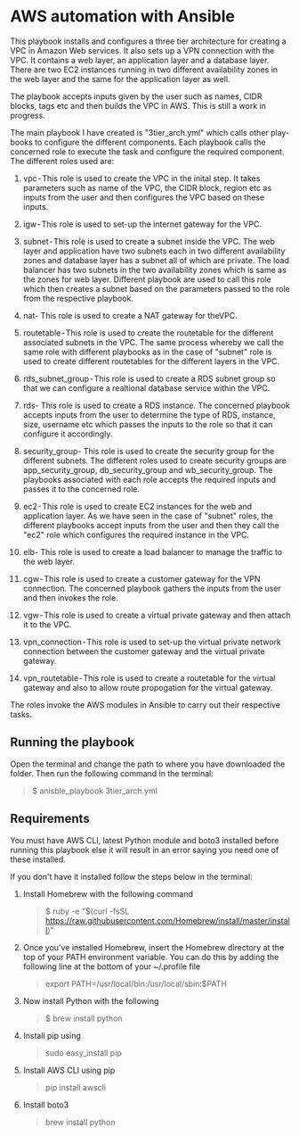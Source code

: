 # AWS automation with Ansible

This playbook installs and configures a three tier architecture for creating a VPC in Amazon Web services. It also sets up a VPN connection with the VPC. It contains a web layer, an application layer and a database layer. There are two EC2 instances running in two different availability zones in the web layer and the same for the application layer as well.

The playbook accepts inputs given by the user such as names, CIDR blocks, tags etc and then builds the VPC in AWS. This is still a work in progress. 

The main playbook I have created is "3tier_arch.yml" which calls other play-books to configure the different components. Each playbook calls the concerned role to execute the task and configure the required component. The different roles used are:
1) vpc - This role is used to create the VPC in the inital step. It takes parameters such as name of the VPC, the CIDR block, region etc as inputs from the user and then configures the VPC based on these inputs.

2) igw - This role is used to set-up the internet gateway for the VPC.

3) subnet - This role is used to create a subnet inside the VPC. The web layer and application have two subnets each in two different availability zones and database layer has a subnet all of which are private. The load balancer has two subnets in the two availability zones which is same as the zones for web layer. Different playbook are used to call this role which then creates a subnet based on the parameters passed to the role from the respective playbook. 

4) nat- This role is used to create a NAT gateway for theVPC.

5) routetable - This role is used to create the routetable for the different associated subnets in the VPC. The same process whereby we call the same role with different playbooks as in the case of "subnet" role is used to create different routetables for the different layers in the VPC.

6) rds_subnet_group - This role is used to create a RDS subnet group so that we can configure a realtional database service within the VPC.

7) rds- This role is used to create a RDS instance. The concerned playbook accepts inputs from the user to determine the type of RDS, instance, size, username etc which passes the inputs to the role so that it can configure it accordingly.

8) security_group- This role is used to create the security group for the different subnets. The different roles used to create security groups are app_security_group, db_security_group and wb_security_group. The playbooks associated with each role accepts the required inputs and passes it to the concerned role.

9) ec2 - This role is used to create EC2 instances for the web and application layer. As we have seen in the case of "subnet" roles, the different playbooks accept inputs from the user and then they call the "ec2" role which configures the required instance in the VPC.

10) elb- This role is used to create a load balancer to manage the traffic to the web layer.

11) cgw - This role is used to create a customer gateway for the VPN connection. The concerned playbook gathers the inputs from the user and then invokes the role.

12) vgw - This role is used to create a virtual private gateway and then attach it to the VPC.

13) vpn_connection - This role is used to set-up the virtual private network connection between the customer gateway and the virtual private gateway.

14) vpn_routetable - This role is used to create a routetable for the virtual gateway and also to allow route propogation for the virtual gateway.

The roles invoke the AWS modules in Ansible to carry out their respective tasks. 

## Running the playbook
Open the terminal and change the path to where you have downloaded the folder.
Then run the following command in the terminal:
> $ anisble_playbook 3tier_arch.yml

## Requirements
You must have AWS CLI, latest Python module and boto3 installed before running this playbook else it will result in an error saying you need one of these installed.

If you don't have it installed follow the steps below in the terminal:

1) Install Homebrew with the following command

    > $ ruby -e "$(curl -fsSL https://raw.githubusercontent.com/Homebrew/install/master/install)"
2) Once you’ve installed Homebrew, insert the Homebrew directory at the top of your PATH environment variable. You can do this by adding the following line at the bottom of your ~/.profile file

    > export PATH=/usr/local/bin:/usr/local/sbin:$PATH
3) Now install Python with the following
    > $ brew install python
4) Install pip using
    > sudo easy_install pip
5) Install AWS CLI using pip

    >pip install awscli

6) Install boto3

    > brew install python